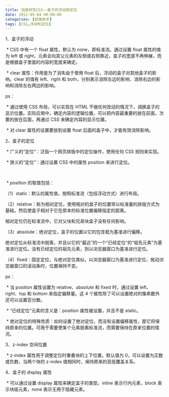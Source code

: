 ```yaml
---
title: 彻底研究CSS——盒子的浮动和定位
date: 2012-05-04 00:00:00
categories: [前端技术]
tags: [CSS,浮动和定位]
---
```


1、盒子的浮动

 \* CSS 中有一个 float 属性，默认为 none，即标准流。通过设置 float
属性的值为 left 或
right，元素会向其父元素的左侧或右侧靠近，盒子的宽度不再伸展，而是根据盒子里面的内容的宽度来确定。


 \* clear 属性：作用是为了消失由于使用 float
后，浮动的盒子对其他盒子的影响。clear 的值有 left、right 和
both，分别表示消除左边的影响、消除右边的影响和消除左右两边的影响。


ps：

 \* 通过使用 CSS 布局，可以实现在 HTML
不做任何改动的情况下，调换盒子的显示位置。实际应用中，确定内容的逻辑位置，可以把内容最重要的放在前面，次要的放在后面，再通过
CSS 来确定内容的显示位置。

 \* 对 clear 属性的设置要放到设置 float 后面的盒子中，才能有效消除影响。


2、盒子的定位

 \* 广义的“定位”：泛指一个网页排版中的定位操作，使用任何 CSS 规则来实现。

 \* 狭义的“定位”：通过设置 CSS 中的属性 position 来进行定位。

 

 \* position 的取值包括：

（1）static：默认的属性值，按照标准流（包括浮动方式）进行布局。


（2）relative：称为相对定位，使用相对的盒子的位置常以标准量的排版方式为基础，然后使盒子相对于它在原本的标准位置偏移指定的距离。

相对定位仍在标准流中，它对父块和兄弟块盒子没有任何影响。


（3）absolute：绝对定位，盒子的位置以它的包含框为基准进行偏移。

绝对定位从标准流中脱离，并且以它的“最近”的一个“已经定位”的“祖先元素”为基准进行定位。没有已经定位的祖先元素，则以浏览器窗口为基准进行定位。


（4）fixed：固定定位，与绝对定位类似，以浏览器窗口为基准进行定位，拖动浏览器窗口的滚动条时，位置保持不变。


ps：

 \* 当 position 属性设置为 relative、absolute 和 fixed 时，通过设置
left、right、top 和 bottom 来指定偏移量。这 4
个属性除了可以设置绝对的像素数外还可以设置百分数。


 \* “已经定位”元素的含义是：position 属性被设置，并且不是 static。


 \*
绝对定位的特殊性质：如何设置了绝对定位，而没有设置偏移属性，那它将保持原来的位置。可用于需要使某个元素脱离标准流，而需要保持在原来位置的情况。


3、z-index 空间位置

 \* z-index 属性用于调整定位时重叠块的上下位置。默认值为
0，可以设置为正数或负数，当两个块的 z-index
值相同时，保持原来的高低覆盖关系。


4、盒子的 display 属性

 \* 可以通过设置 display 属性来确定盒子的类型。inline 表示行内元素，block
表示块级元素，none 表示无用于隐藏元素。


